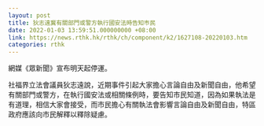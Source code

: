 ```yaml
---
layout: post
title: 狄志遠冀有關部門或警方執行國安法時告知巿民
date: 2022-01-03 13:59:51.000000000 +08:00
link: https://news.rthk.hk/rthk/ch/component/k2/1627108-20220103.htm
categories: rthk
---
```


網媒《眾新聞》宣布明天起停運。

社福界立法會議員狄志遠說，近期事件引起大家擔心言論自由及新聞自由，他希望有關部門或警方，在執行國安法或相關條例時，要告知市民知道，因為如果執法是有道理，相信大家會接受，而市民擔心有關執法會影響言論自由及新聞自由，特區政府應該向市民解釋以釋除疑慮。

